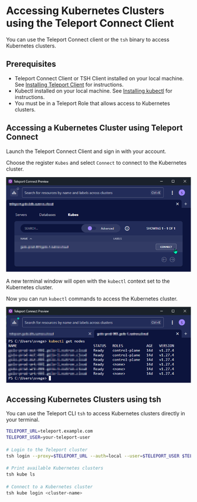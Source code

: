# Accessing Kubernetes Clusters using the Teleport Connect Client

You can use the Teleport Connect client or the `tsh` binary to access Kubernetes clusters.

## Prerequisites

- Teleport Connect Client or TSH Client installed on your local machine. See [Installing Teleport Client](/access/teleport/client-installation/) for instructions.
- Kubectl installed on your local machine. See [Installing kubectl](https://kubernetes.io/docs/tasks/tools/#kubectl) for instructions.
- You must be in a Teleport Role that allows access to Kubernetes clusters.

## Accessing a Kubernetes Cluster using Teleport Connect

Launch the Teleport Connect Client and sign in with your account.

Choose the register `Kubes` and select `Connect` to connect to the Kubernetes cluster.

![Teleport Connect K8s](../../assets/images/teleport_connect_k8s.png)

A new terminal window will open with the `kubectl` context set to the Kubernetes cluster.

Now you can run `kubectl` commands to access the Kubernetes cluster.

![Teleport Connect K8s](../../assets/images/teleport_connect_k8s_terminal.png)

## Accessing Kubernetes Clusters using tsh

You can use the Teleport CLI `tsh` to access Kubernetes clusters directly in your terminal.

```bash
TELEPORT_URL=teleport.example.com
TELEPORT_USER=your-teleport-user

# Login to the Teleport cluster
tsh login --proxy=$TELEPORT_URL --auth=local --user=$TELEPORT_USER $TELEPORT_URL

# Print available Kubernetes clusters
tsh kube ls

# Connect to a Kubernetes cluster
tsh kube login <cluster-name>
```

